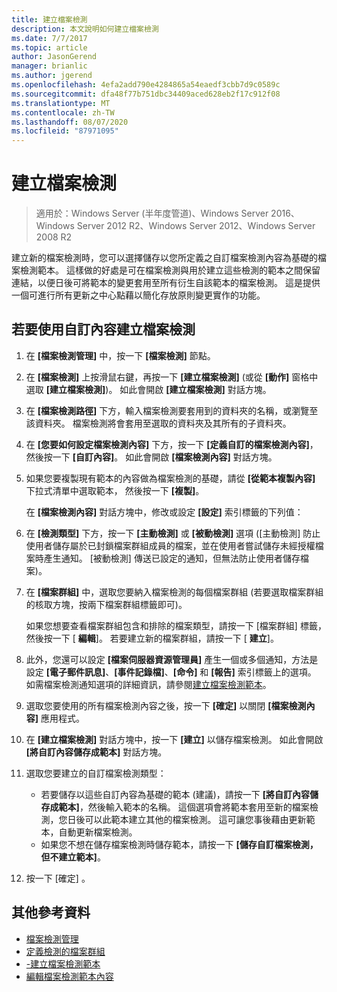 ```yaml
---
title: 建立檔案檢測
description: 本文說明如何建立檔案檢測
ms.date: 7/7/2017
ms.topic: article
author: JasonGerend
manager: brianlic
ms.author: jgerend
ms.openlocfilehash: 4efa2add790e4284865a54eaedf3cbb7d9c0589c
ms.sourcegitcommit: dfa48f77b751dbc34409aced628eb2f17c912f08
ms.translationtype: MT
ms.contentlocale: zh-TW
ms.lasthandoff: 08/07/2020
ms.locfileid: "87971095"
---
```

# <a name="create-a-file-screen"></a>建立檔案檢測

> 適用於：Windows Server (半年度管道)、Windows Server 2016、Windows Server 2012 R2、Windows Server 2012、Windows Server 2008 R2

建立新的檔案檢測時，您可以選擇儲存以您所定義之自訂檔案檢測內容為基礎的檔案檢測範本。 這樣做的好處是可在檔案檢測與用於建立這些檢測的範本之間保留連結，以便日後可將範本的變更套用至所有衍生自該範本的檔案檢測。 這是提供一個可進行所有更新之中心點藉以簡化存放原則變更實作的功能。

## <a name="to-create-a-file-screen-with-custom-properties"></a>若要使用自訂內容建立檔案檢測

1.  在 **\[檔案檢測管理\]** 中，按一下 **\[檔案檢測\]** 節點。

2.  在 **\[檔案檢測\]** 上按滑鼠右鍵，再按一下 **\[建立檔案檢測\]** (或從 **\[動作\]** 窗格中選取 **\[建立檔案檢測\]**)。 如此會開啟 **\[建立檔案檢測\]** 對話方塊。

3.  在 **\[檔案檢測路徑\]** 下方，輸入檔案檢測要套用到的資料夾的名稱，或瀏覽至該資料夾。 檔案檢測將會套用至選取的資料夾及其所有的子資料夾。

4.  在 **\[您要如何設定檔案檢測內容\]** 下方，按一下 **\[定義自訂的檔案檢測內容\]**，然後按一下 **\[自訂內容\]**。 如此會開啟 **\[檔案檢測內容\]** 對話方塊。

5.  如果您要複製現有範本的內容做為檔案檢測的基礎，請從 **\[從範本複製內容\]** 下拉式清單中選取範本， 然後按一下 **\[複製\]**。

    在 **\[檔案檢測內容\]** 對話方塊中，修改或設定 **\[設定\]** 索引標籤的下列值：

6.  在 **\[檢測類型\]** 下方，按一下 **\[主動檢測\]** 或 **\[被動檢測\]** 選項 (\[主動檢測\] 防止使用者儲存屬於已封鎖檔案群組成員的檔案，並在使用者嘗試儲存未經授權檔案時產生通知。 \[被動檢測\] 傳送已設定的通知，但無法防止使用者儲存檔案)。

7.  在 **\[檔案群組\]** 中，選取您要納入檔案檢測的每個檔案群組 (若要選取檔案群組的核取方塊，按兩下檔案群組標籤即可)。

    如果您想要查看檔案群組包含和排除的檔案類型，請按一下 [檔案群組] 標籤，然後按一下 [ **編輯**]。 若要建立新的檔案群組，請按一下 [ **建立**]。

8.  此外，您還可以設定 **\[檔案伺服器資源管理員\]** 產生一個或多個通知，方法是設定 **\[電子郵件訊息\]**、**\[事件記錄檔\]**、**\[命令\]** 和 **\[報告\]** 索引標籤上的選項。 如需檔案檢測通知選項的詳細資訊，請參閱[建立檔案檢測範本](create-file-screen-template.md)。

9.  選取您要使用的所有檔案檢測內容之後，按一下 **\[確定\]** 以關閉 **\[檔案檢測內容\]** 應用程式。

10. 在 **\[建立檔案檢測\]** 對話方塊中，按一下 **\[建立\]** 以儲存檔案檢測。 如此會開啟 **\[將自訂內容儲存成範本\]** 對話方塊。

11. 選取您要建立的自訂檔案檢測類型：

    -   若要儲存以這些自訂內容為基礎的範本 (建議)，請按一下 **\[將自訂內容儲存成範本\]**，然後輸入範本的名稱。 這個選項會將範本套用至新的檔案檢測，您日後可以此範本建立其他的檔案檢測。 這可讓您事後藉由更新範本，自動更新檔案檢測。
    -   如果您不想在儲存檔案檢測時儲存範本，請按一下 **\[儲存自訂檔案檢測，但不建立範本\]**。

12. 按一下 [確定]  。

## <a name="additional-references"></a>其他參考資料

-   [檔案檢測管理](file-screening-management.md)
-   [定義檢測的檔案群組](define-file-groups-for-screening.md)
-   [-建立檔案檢測範本](create-file-screen-template.md)
-   [編輯檔案檢測範本內容](edit-file-screen-template-properties.md)


